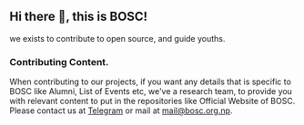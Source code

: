 ## Hi there 👋, this is BOSC!

we exists to contribute to open source, and guide youths.

### Contributing Content.

When contributing to our projects, if you want any details that is specific to BOSC like Alumni, List of Events etc, we've a research team, to provide you with relevant content to put in the repositories like Official Website of BOSC. Please contact us at [Telegram](https://t.me/+CjJuVncewyExMTNl) or mail at [mail@bosc.org.np](mailto:mail@bosc.org.np).
